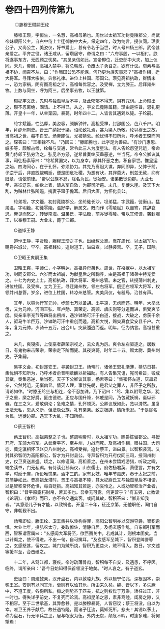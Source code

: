 # 卷四十四列传第九

        ◎滕穆王瓒嗣王纶

　　膝穆王瓒，字恒生，一名慧，高祖母弟也。周世以太祖军功封竟陵郡公，尚武帝妹顺阳公主，自右中侍上士迁御伯中大夫。保定四年，改为纳言，授仪同。瓒贵公子，又尚公主，美姿仪，好书爱士，甚有令名于当世，时人号曰杨三郎。武帝甚亲爱之。平齐之役，诸王咸从，留瓒居守，帝谓之曰："六府事殷，一以相付。朕将遂事东方，无西顾之忧矣。"其见亲信如此。宣帝即位，迁吏部中大夫，加上仪同。未几，帝崩，高祖入禁中，将总朝政，令废太子勇召之，欲有计议。瓒素与高祖不协，闻召不从，曰："作隋国公恐不能保，何乃更为族灭事邪？"高祖作相，迁大将军。寻拜大宗伯，典修礼律。进位上柱国、邵国公。瓒见高祖执政，群情未一，恐为家祸，阴有图高祖之计，高祖每优容之。及受禅，立为滕王。后拜雍州牧。上数与同坐，呼为阿三。后坐事去牧，以王就第。

　　瓒妃宇文氏，先时与独孤皇后不平，及此郁郁不得志，阴有咒诅。上命瓒出之，瓒不忍离绝，固请。上不得已，从之，宇文氏竟除属籍。瓒由是忤旨，恩礼更薄。开皇十一年，从幸栗园，暴薨，时年四十二。人皆言其遇鸩以毙。子纶嗣。

　　纶字斌籀，性弘厚，美姿容，颇解钟律。高祖受禅，封邵国公，邑八千户。明年，拜邵州刺史。晋王广纳妃于梁，诏纶致礼焉，甚为梁人所敬。纶以穆王之故，当高祖之世，每不自安。炀帝即位，尤被猜忌。纶忧惧不知所为，呼术者王琛而问之。琛答曰："王相禄不凡。"乃因曰："滕即腾也，此字足为善应。"有沙门惠恩、崛多等，颇解占候，纶每与交通，常令此三人为度星法。有人告纶怨望咒诅，帝命黄门侍郎王弘穷治之。弘见帝方怒，遂希旨奏纶厌蛊恶逆，坐当死。帝令公卿议其事，司徒杨素等曰："纶希冀国灾，以为身幸。原其怀恶之由，积自家世。惟皇运之始，四海同心，在于孔怀，弥须协力。其先乃离阻大谋，弃同即异，父悖于前，子逆于后，非直觊觎朝廷，便是图危社稷。为恶有状，其罪莫大，刑兹无赦，抑有旧章，请依前律。"帝以公族不忍，除名为民，徙始安。诸弟散徙边郡。大业七年，亲征辽东，纶欲上表，请从军自效，为郡司所遏。未几，复徙朱崖。及天下大乱，为贼林仕弘所逼，携妻子窜于儋耳。后归大唐，为怀化县公。

　　纶弟坦，字文籀，初封竟陵郡公，坐纶徙长沙。坦弟猛，字武籀，徙衡山。猛弟温，字明籀，初徙零陵。温好学，解属文，既而作《零陵赋》以自寄，其辞哀思。帝见而怒之，转徙南海。温弟诜，字弘籀，前亦徙零陵。帝以其修谨，袭封滕王，以奉穆王嗣。大业末，薨于江都。

　　○道悼王静

　　道悼王静，字贤籀，滕穆王瓒之子也。出继叔父嵩。嵩在周代，以太祖军功，赐爵兴城公，早卒。高祖践位，追封道王，谥曰宣。以静袭焉。卒，无子，国除。

　　○卫昭王爽嗣王集

　　卫昭王爽，字师仁，小字明达，高祖异母弟也。周世，在襁褓中，以太祖军功，封同安郡公。六岁而太祖崩，为献皇后之所鞠养，由是高祖于诸弟中特宠爱之。十七为内史上士。高祖执政，拜大将军、秦州总管。未之官，转授蒲州刺史，进位柱国。及受禅，立为卫王。寻迁雍州牧，领左右将军。俄迁右领军大将军，权领并州总管。岁余，进位上柱国，转凉州总管。爽美风仪，有器局，治甚有声。

　　其年，以爽为行军元帅，步骑七万以备胡。出平凉，无虏而还。明年，大举北伐，又为元帅。河间王弘、豆卢勣、窦荣定、高颎、虞庆则等分道而进，俱受爽节度。爽亲率李充节等四将出朔州，遇沙钵略可汗于白道，接战，大破之，虏获千余人，驱马牛羊巨万。沙钵略可汗中重创而遁。高祖大悦，赐爽真食梁安县千户。六年，复为元帅，步骑十五万，出合川。突厥遁逃而返。明年，征为纳言。高祖甚重之。

　　未几，爽寝疾，上使巫者薛荣宗视之，云众鬼为厉。爽令左右驱逐之。居数日，有鬼物来击荣宗，荣宗走下阶而毙。其夜爽薨，时年二十五。赠太尉、冀州刺史。子集嗣。

　　集字文会，初封遂安王，寻袭封卫王。炀帝时，诸侯王恩礼渐薄，猜防日甚。集忧惧不知所为，乃呼术者俞普明章醮以祈福助。有人告集咒诅，宪司希旨，锻成其狱，奏集恶逆，坐当死。天子下公卿议其事，杨素等曰："集密怀左道，厌蛊君亲，公然咒诅，无惭幽显。情灭人理，事悖先朝，是君父之罪人，非臣子之所赦，请论如律。"时滕王纶坐与相连，帝不忍加诛，乃下诏曰："纶、集以附萼之华，犹子之重，縻之好爵，匪由德进。正应与国升降，休戚是同，乃包藏妖祸，诞纵邪僻。在三之义，爱敬俱沦；急难之情，孔怀顿灭。公卿议既如此，览以潸然。虽复王法无私，恩从义断，但法隐公族，礼有亲亲。致之极辟，情所未忍。"于是除名为民，远徙边郡。遇天下大乱，不知所终。

　　○蔡王智积

　　蔡王智积，高祖弟整之子也。整周明帝时，以太祖军功，赐爵陈留郡公。寻授开府、车骑大将军。从武帝平齐，至并州，力战而死。及高祖作相，赠柱国、大司徒、冀定瀛相怀卫赵贝八州刺史。高祖受禅，追封蔡王，谥曰景。以智积袭焉。又封其弟智明为高阳郡公，智才为开封县公。寻拜智积为开府仪同三司，授同州刺史，仪卫资送甚盛。顷之，以修谨闻，高祖善之。在州未尝嬉戏游猎，听政之暇，端坐读书，门无私谒。有侍读公孙尚仪，山东儒士，府佐杨君英、萧德言，并有文学，时延于座，所设唯饼果，酒才三酌。家有女妓，唯年节嘉庆，奏于太妃之前，其简静如此。昔高祖龙潜时，景王与高祖不睦，其太妃尉氏又与独孤皇后不相谐，以是智积常怀危惧，每自贬损。高祖知其若是，亦哀怜之。人或劝智积治产业者，智积曰："昔平原露朽财帛，苦其多也。吾幸无可露，何更营乎？"有五男，止教读《论语》、《孝经》而已，亦不令交通宾客。或问其故，智积答曰："卿非知我者。"其意恐儿子有才能，以致祸也。开皇二十年，征还京第，无他职任，阖门自守，非朝觐不出。

　　炀帝即位，滕王纶、卫王集并以谗构得罪，高阳公智明亦以交游夺爵，智积逾惧。大业七年，授弘农太守，委政僚佐，清静自居。及杨玄感作乱，自东都引军而西，智积谓官属曰："玄感闻大军将至，欲西图关中。若成其计，则根本固矣。当以计縻之，使不得进。不出一旬，自可擒耳。"及玄感军至城下，智积登陴詈辱之，玄感怒甚，留攻之。城门为贼所烧，智积乃更益火，贼不得入。数日，宇文述等援军至，合击破之。

　　十二年，从驾江都，寝疾。帝时疏薄骨肉，智积每不自安，及遇患，不呼医。临终，谓所亲曰："吾今日始知得保首领没于地矣。"时人哀之。有子道玄。

　　史臣曰：周建懿亲，汉开盘石，内以敦睦九族，外以辑宁亿兆，深根固本，崇奖王室。安则有以同其乐，衰则有以恤其危，所由来久矣。魏、晋以下，多失厥中，不遵王度，各徇所私。抑之则势齐于匹夫，抗之则权侔于万乘，矫枉过正，非一时也。得失详乎前史，不复究而论焉。高祖昆弟之恩，素非笃睦，闺房之隙，又不相容。至于二世承基，其弊愈甚。是以滕穆暴薨，人皆窃议；蔡王将没，自以为幸。唯卫王养于献后，故任遇特隆，而诸子迁流，莫知死所，悲夫！其锡以茅土，称为盘石，行无甲兵之卫，居与氓隶为伍。外内无虞，颠危不暇，时逢多难，将何望焉！